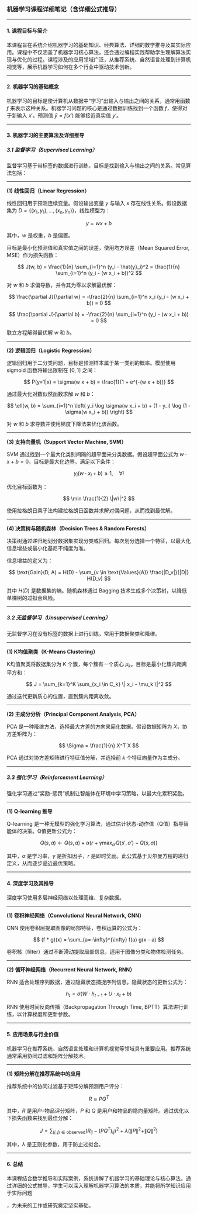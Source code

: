 ### 机器学习课程详细笔记（含详细公式推导）

---

#### 1. 课程目标与简介
本课程旨在系统介绍机器学习的基础知识、经典算法、详细的数学推导及其实际应用。课程中不仅涵盖了机器学习核心算法，还会通过编程实践帮助学生理解算法实现与优化的过程。课程涉及的应用领域广泛，从推荐系统、自然语言处理到计算机视觉等，展示机器学习如何在多个行业中驱动技术创新。

---

#### 2. 机器学习的基础概念

机器学习的目标是使计算机从数据中“学习”出输入与输出之间的关系，通常用函数 $f$ 来表示这种关系。机器学习问题的核心是通过数据训练找到一个函数 $f$，使得对于新输入 $x'$，预测值 $\hat{y} = f(x')$ 能够接近真实值 $y'$。

---

#### 3. 机器学习的主要算法及详细推导

##### 3.1 监督学习（Supervised Learning）

监督学习基于带标签的数据进行训练，目标是找到输入与输出之间的关系。常见算法包括：

---

**(1) 线性回归（Linear Regression）**

线性回归用于预测连续变量。假设输出变量 $y$ 与输入 $x$ 存在线性关系。假设数据集为 $D = \{(x_1, y_1), \dots, (x_n, y_n)\}$，线性模型为：

$$
y = w x + b
$$

其中，$w$ 是权重，$b$ 是偏置。

目标是最小化预测值和真实值之间的误差，使用均方误差（Mean Squared Error, MSE）作为损失函数：

$$
J(w, b) = \frac{1}{n} \sum_{i=1}^n (y_i - \hat{y}_i)^2 = \frac{1}{n} \sum_{i=1}^n (y_i - (w x_i + b))^2
$$

对 $w$ 和 $b$ 求偏导数，并令其为零以求解最优解：

$$
\frac{\partial J}{\partial w} = -\frac{2}{n} \sum_{i=1}^n x_i (y_i - (w x_i + b)) = 0
$$

$$
\frac{\partial J}{\partial b} = -\frac{2}{n} \sum_{i=1}^n (y_i - (w x_i + b)) = 0
$$

联立方程解得最优解 $w$ 和 $b$。

---

**(2) 逻辑回归（Logistic Regression）**

逻辑回归用于二分类问题，目标是预测样本属于某一类别的概率。模型使用 sigmoid 函数将输出限制在 $[0, 1]$ 之间：

$$
P(y=1|x) = \sigma(w x + b) = \frac{1}{1 + e^{-(w x + b)}}
$$

通过最大化对数似然函数求解 $w$ 和 $b$：

$$
\ell(w, b) = \sum_{i=1}^n \left( y_i \log \sigma(w x_i + b) + (1 - y_i) \log (1 - \sigma(w x_i + b)) \right)
$$

对 $w$ 和 $b$ 求导数并使用梯度下降法来优化该函数。

---

**(3) 支持向量机（Support Vector Machine, SVM）**

SVM 通过找到一个最大化类别间隔的超平面来分类数据。假设超平面公式为 $w \cdot x + b = 0$，目标是最大化边界，满足以下条件：

$$
y_i (w \cdot x_i + b) \geq 1, \quad \forall i
$$

优化目标函数为：

$$
\min \frac{1}{2} \|w\|^2
$$

使用拉格朗日乘子法构建拉格朗日函数并求解对偶问题，从而找到最优解。

---

**(4) 决策树与随机森林（Decision Trees & Random Forests）**

决策树通过递归地划分数据集实现分类或回归。每次划分选择一个特征，以最大化信息增益或最小化基尼不纯度为准。

信息增益的定义为：

$$
\text{Gain}(D, A) = H(D) - \sum_{v \in \text{Values}(A)} \frac{|D_v|}{|D|} H(D_v)
$$

其中 $H(D)$ 是数据集的熵。随机森林通过 Bagging 技术生成多个决策树，以降低单棵树的过拟合风险。

---

##### 3.2 无监督学习（Unsupervised Learning）

无监督学习在没有标签的数据上进行训练，常用于数据聚类和降维。

---

**(1) K均值聚类（K-Means Clustering）**

K均值聚类将数据集分为 $K$ 个簇，每个簇有一个质心 $\mu_k$。目标是最小化簇内距离平方和：

$$
J = \sum_{k=1}^K \sum_{x_i \in C_k} \| x_i - \mu_k \|^2
$$

通过迭代更新质心的位置，直到簇内距离收敛。

---

**(2) 主成分分析（Principal Component Analysis, PCA）**

PCA 是一种降维方法，选择最大方差的方向来简化数据。假设数据矩阵为 $X$，协方差矩阵为：

$$
\Sigma = \frac{1}{n} X^T X
$$

PCA 通过对协方差矩阵进行特征值分解，并选择前 $k$ 个特征向量作为主成分。

---

##### 3.3 强化学习（Reinforcement Learning）

强化学习通过“奖励-惩罚”机制让智能体在环境中学习策略，以最大化累积奖励。

---

**(1) Q-learning 推导**

Q-learning 是一种无模型的强化学习算法，通过估计状态-动作值（Q值）指导智能体的决策。Q值更新公式为：

$$
Q(s, a) \leftarrow Q(s, a) + \alpha \left( r + \gamma \max_{a'} Q(s', a') - Q(s, a) \right)
$$

其中，$\alpha$ 是学习率，$\gamma$ 是折扣因子，$r$ 是即时奖励。此公式基于贝尔曼方程的递归定义，从而逐步逼近最优策略。

---

#### 4. 深度学习及其推导

深度学习使用多层神经网络以处理高维、复杂数据。

---

**(1) 卷积神经网络（Convolutional Neural Network, CNN）**

CNN 使用卷积层提取图像的局部特征，卷积运算的公式为：

$$
(f * g)(x) = \sum_{a=-\infty}^{\infty} f(a) g(x - a)
$$

卷积核（filter）通过不断滑动提取局部信息，适用于图像分类和物体检测任务。

---

**(2) 循环神经网络（Recurrent Neural Network, RNN）**

RNN 适合处理序列数据，通过隐藏状态捕捉序列信息。隐藏状态的更新公式为：

$$
h_t = \sigma(W \cdot h_{t-1} + U \cdot x_t + b)
$$

RNN 使用时间反向传播（Backpropagation Through Time, BPTT）算法进行训练，以计算梯度和更新参数。

---

#### 5. 应用场景与行业价值

机器学习在推荐系统、自然语言处理和计算机视觉等领域具有重要应用。推荐系统通常采用协同过滤和矩阵分解技术。

---

**(1) 矩阵分解在推荐系统中的应用**

推荐系统中的协同过滤基于矩阵分解预测用户评分：

$$
R \approx P Q^T
$$

其中，$R$ 是用户-物品评分矩阵，$P$ 和 $Q$ 是用户和物品的隐向量矩阵。通过优化以下损失函数来找到最佳分解：

$$
J = \sum_{(i,j) \in \text{observed}} (R_{ij} - (P Q^T)_{ij})^2 + \lambda (\|P\|^2 + \|Q\|^2)
$$

其中，$\lambda$ 是正则化参数，用于防止过拟合。

---

#### 6. 总结

本课程结合数学推导和实际案例，系统讲解了机器学习的基础理论与核心算法。通过详细的公式推导，学生可以深入理解机器学习算法的本质，并能将所学知识应用于实际问题

，为未来的工作或研究奠定坚实基础。
